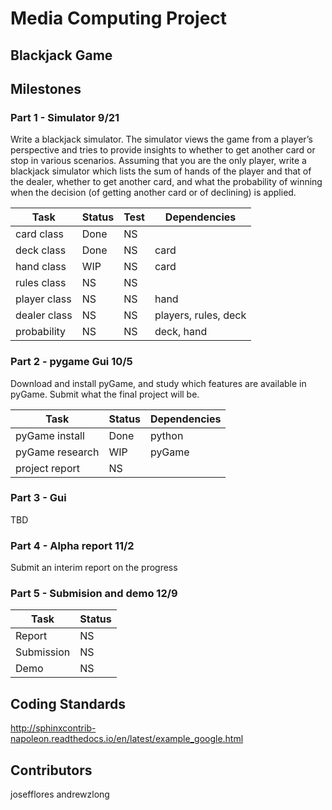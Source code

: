 # Media Computing Project

## Blackjack Game

## Milestones
### Part 1 - Simulator 9/21
Write a blackjack simulator. The simulator views the game from a player’s perspective and tries to provide insights to whether to get another card or stop in various scenarios. Assuming that you are the only player, write a blackjack simulator which lists the sum of hands of the player and that of the dealer, whether to get another card, and what the probability of winning when the decision (of getting another card or of declining) is applied.

Task         | Status | Test | Dependencies
-------------|--------|------|---
card class   | Done   | NS   | 
deck class   | Done   | NS   | card
hand class   | WIP    | NS   | card
rules class  | NS     | NS   |  
player class | NS     | NS   | hand
dealer class | NS     | NS   | players, rules, deck
probability  | NS     | NS   | deck, hand

### Part 2 - pygame Gui 10/5
Download and install pyGame, and study which features are available in pyGame. 	Submit what the final project will be.

Task | Status | Dependencies
-----|--------|---
pyGame install | Done | python 
pyGame research | WIP | pyGame
project report | NS |  

### Part 3 - Gui
TBD

### Part 4 - Alpha report 11/2
Submit an interim report on the progress

### Part 5 - Submision and demo 12/9

Task       | Status
-----------|---
Report     | NS
Submission | NS
Demo       | NS
## Coding Standards
http://sphinxcontrib-napoleon.readthedocs.io/en/latest/example_google.html

## Contributors
josefflores
andrewzlong





